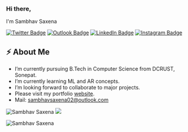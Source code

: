 ### Hi there,
I'm Sambhav Saxena

[![Twitter Badge](https://img.shields.io/badge/Twitter-1DA1F2?style=for-the-badge&logo=twitter&logoColor=white&link=https://twitter.com/_sambhavsaxena)](https://twitter.com/_sambhavsaxena)
[![Outlook Badge](https://img.shields.io/badge/Microsoft_Outlook-0078D4?style=for-the-badge&logo=microsoft-outlook&logoColor=white&link=mailto:sambhavsaxena02@gmail.com)](mailto:sambhavsaxena02@gmail.com)
[![LinkedIn Badge](https://img.shields.io/badge/LinkedIn-0077B5?style=for-the-badge&logo=linkedin&logoColor=white&link=https://www.linkedin.com/in/sambhav-saxena-411985152/)](https://www.linkedin.com/in/sambhav-saxena-411985152/)
[![Instagram Badge](https://img.shields.io/badge/Instagram-E4405F?style=for-the-badge&logo=instagram&logoColor=white&link=https://www.instagram.com/in/sambhav.jpg/)](https://www.instagram.com/in/sambhav.jpg/)

## ⚡ About Me
-  I’m currently pursuing B.Tech in Computer Science from DCRUST, Sonepat.
-  I’m currently learning ML and AR concepts.
-  I’m looking forward to collaborate to major projects.
-  Please visit my portfolio [website].
-  Mail: sambhavsaxena02@outlook.com

<img  src="https://github-readme-stats.vercel.app/api/top-langs?username=sambhavsaxena&theme=dark&show_icons=true&locale=en&layout=compact&hide_border=true" alt="Sambhav Saxena"  />
<img src="https://github-readme-stats.vercel.app/api?username=sambhavsaxena&theme=dark&count_private=true&show_icons=truehow_icons=true&hide_border=true" />
<p><img  src="https://github-readme-streak-stats.herokuapp.com/?user=sambhavsaxena&theme=dark&hide_border=true" alt="Sambhav Saxena" /></p>

[website]: https://sambhavsaxena.netlify.app/
